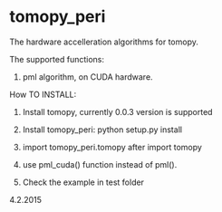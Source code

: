 # tomopy_peri
The hardware accelleration algorithms for tomopy.

The supported functions:

1. pml algorithm, on CUDA hardware.

How TO INSTALL:

1. Install tomopy, currently 0.0.3 version is supported

2. Install tomopy_peri:
   python setup.py install 

3. import tomopy_peri.tomopy after import tomopy

4. use pml_cuda() function instead of pml().

5. Check the example in test folder

4.2.2015
